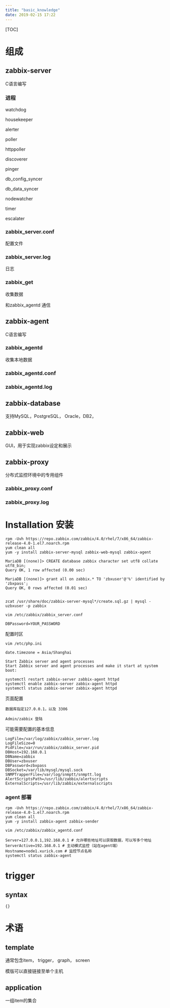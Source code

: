 ```yaml
---
title: "basic_knowledge"
date: 2019-02-15 17:22
---
```



[TOC]



# 组成

## zabbix-server

C语言编写



### 进程

watchdog

housekeeper

alerter

poller

httppoller

discoverer

pinger

db_config_syncer

db_data_syncer

nodewatcher

timer

escalater





### zabbix_server.conf

配置文件

### zabbix_server.log 

日志

### zabbix_get

收集数据

和zabbix_agentd 通信



## zabbix-agent

C语言编写



### zabbix_agentd

收集本地数据



### zabbix_agentd.conf



### zabbix_agentd.log





## zabbix-database

支持MySQL，PostgreSQL， Oracle，DB2， 



## zabbix-web

GUI，用于实现zabbix设定和展示



## zabbix-proxy

分布式监控环境中的专用组件



### zabbix_proxy.conf



### zabbix_proxy.log



# Installation 安装



```
rpm -Uvh https://repo.zabbix.com/zabbix/4.0/rhel/7/x86_64/zabbix-release-4.0-1.el7.noarch.rpm
yum clean all
yum -y install zabbix-server-mysql zabbix-web-mysql zabbix-agent

```



```
MariaDB [(none)]> CREATE database zabbix character set utf8 collate utf8_bin;
Query OK, 1 row affected (0.00 sec)

MariaDB [(none)]> grant all on zabbix.* TO 'zbxuser'@'%' identified by 'zbxpass';
Query OK, 0 rows affected (0.01 sec)


zcat /usr/share/doc/zabbix-server-mysql*/create.sql.gz | mysql -uzbxuser -p zabbix
```



```
vim /etc/zabbix/zabbix_server.conf

DBPassword=YOUR_PASSWORD
```

配置时区

```
vim /etc/php.ini

date.timezone = Asia/Shanghai
```



```
Start Zabbix server and agent processes
Start Zabbix server and agent processes and make it start at system boot:

systemctl restart zabbix-server zabbix-agent httpd
systemctl enable zabbix-server zabbix-agent httpd
systemctl status zabbix-server zabbix-agent httpd
```



页面配置

```
数据库指定127.0.0.1，以及 3306

Admin/zabbix 登陆
```



可能需要配置的基本信息

```
LogFile=/var/log/zabbix/zabbix_server.log
LogFileSize=0
PidFile=/var/run/zabbix/zabbix_server.pid
DBHost=192.168.0.1
DBName=zabbix
DBUser=zbxuser
DBPassword=zbxpass
DBSocket=/var/lib/mysql/mysql.sock
SNMPTrapperFile=/var/log/snmptt/snmptt.log
AlertScriptsPath=/usr/lib/zabbix/alertscripts
ExternalScripts=/usr/lib/zabbix/externalscripts
```



### agent 部署

```
rpm -Uvh https://repo.zabbix.com/zabbix/4.0/rhel/7/x86_64/zabbix-release-4.0-1.el7.noarch.rpm
yum clean all
yum -y install zabbix-agent zabbix-sender

vim /etc/zabbix/zabbix_agentd.conf

Server=127.0.0.1,192.168.0.1 # 允许哪些地址可以获取数据，可以写多个地址
ServerActive=192.168.0.1 # 主动模式监控（站在agent端）
Hostname=node1.xurick.com # 监控节点名称
systemctl status zabbix-agent
```







# trigger

## syntax

```
{}
```





# 术语

## template

通常包含item， trigger， graph， screen

模版可以直接链接至单个主机



## application

一组item的集合

